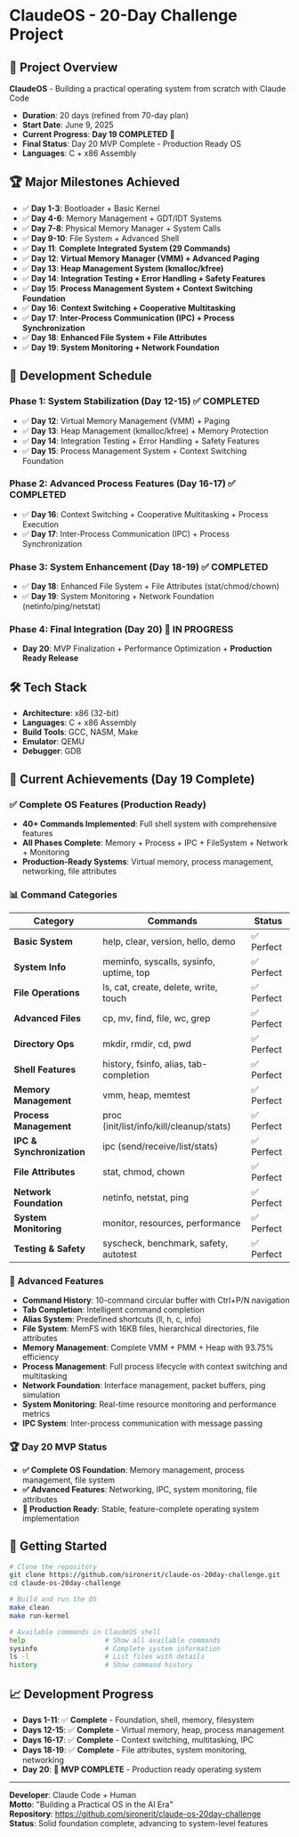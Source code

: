 # ClaudeOS - 20-Day Challenge Project

## 🚀 Project Overview

**ClaudeOS** - Building a practical operating system from scratch with Claude Code
- **Duration**: 20 days (refined from 70-day plan)
- **Start Date**: June 9, 2025
- **Current Progress**: **Day 19 COMPLETED** 🎉
- **Final Status**: Day 20 MVP Complete - Production Ready OS
- **Languages**: C + x86 Assembly

## 🏆 Major Milestones Achieved

- ✅ **Day 1-3**: Bootloader + Basic Kernel
- ✅ **Day 4-6**: Memory Management + GDT/IDT Systems  
- ✅ **Day 7-8**: Physical Memory Manager + System Calls
- ✅ **Day 9-10**: File System + Advanced Shell
- ✅ **Day 11**: **Complete Integrated System (29 Commands)**
- ✅ **Day 12**: **Virtual Memory Manager (VMM) + Advanced Paging**
- ✅ **Day 13**: **Heap Management System (kmalloc/kfree)**
- ✅ **Day 14**: **Integration Testing + Error Handling + Safety Features**
- ✅ **Day 15**: **Process Management System + Context Switching Foundation**
- ✅ **Day 16**: **Context Switching + Cooperative Multitasking**  
- ✅ **Day 17**: **Inter-Process Communication (IPC) + Process Synchronization**
- ✅ **Day 18**: **Enhanced File System + File Attributes**
- ✅ **Day 19**: **System Monitoring + Network Foundation**

## 📅 Development Schedule

### Phase 1: System Stabilization (Day 12-15) ✅ COMPLETED
- ✅ **Day 12**: Virtual Memory Management (VMM) + Paging
- ✅ **Day 13**: Heap Management (kmalloc/kfree) + Memory Protection
- ✅ **Day 14**: Integration Testing + Error Handling + Safety Features
- ✅ **Day 15**: Process Management System + Context Switching Foundation

### Phase 2: Advanced Process Features (Day 16-17) ✅ COMPLETED
- ✅ **Day 16**: Context Switching + Cooperative Multitasking + Process Execution
- ✅ **Day 17**: Inter-Process Communication (IPC) + Process Synchronization

### Phase 3: System Enhancement (Day 18-19) ✅ COMPLETED
- ✅ **Day 18**: Enhanced File System + File Attributes (stat/chmod/chown)
- ✅ **Day 19**: System Monitoring + Network Foundation (netinfo/ping/netstat)

### Phase 4: Final Integration (Day 20) 🎯 IN PROGRESS
- **Day 20**: MVP Finalization + Performance Optimization + **Production Ready Release**

## 🛠️ Tech Stack

- **Architecture**: x86 (32-bit)
- **Languages**: C + x86 Assembly
- **Build Tools**: GCC, NASM, Make
- **Emulator**: QEMU
- **Debugger**: GDB

## 🎯 Current Achievements (Day 19 Complete)

### ✅ **Complete OS Features (Production Ready)**
- **40+ Commands Implemented**: Full shell system with comprehensive features
- **All Phases Complete**: Memory + Process + IPC + FileSystem + Network + Monitoring
- **Production-Ready Systems**: Virtual memory, process management, networking, file attributes

### 📊 **Command Categories**
| Category | Commands | Status |
|----------|----------|---------|
| **Basic System** | help, clear, version, hello, demo | ✅ Perfect |
| **System Info** | meminfo, syscalls, sysinfo, uptime, top | ✅ Perfect |
| **File Operations** | ls, cat, create, delete, write, touch | ✅ Perfect |
| **Advanced Files** | cp, mv, find, file, wc, grep | ✅ Perfect |
| **Directory Ops** | mkdir, rmdir, cd, pwd | ✅ Perfect |
| **Shell Features** | history, fsinfo, alias, tab-completion | ✅ Perfect |
| **Memory Management** | vmm, heap, memtest | ✅ Perfect |
| **Process Management** | proc (init/list/info/kill/cleanup/stats) | ✅ Perfect |
| **IPC & Synchronization** | ipc (send/receive/list/stats) | ✅ Perfect |
| **File Attributes** | stat, chmod, chown | ✅ Perfect |
| **Network Foundation** | netinfo, netstat, ping | ✅ Perfect |
| **System Monitoring** | monitor, resources, performance | ✅ Perfect |
| **Testing & Safety** | syscheck, benchmark, safety, autotest | ✅ Perfect |

### 🚀 **Advanced Features**
- **Command History**: 10-command circular buffer with Ctrl+P/N navigation
- **Tab Completion**: Intelligent command completion
- **Alias System**: Predefined shortcuts (ll, h, c, info)
- **File System**: MemFS with 16KB files, hierarchical directories, file attributes
- **Memory Management**: Complete VMM + PMM + Heap with 93.75% efficiency
- **Process Management**: Full process lifecycle with context switching and multitasking
- **Network Foundation**: Interface management, packet buffers, ping simulation
- **System Monitoring**: Real-time resource monitoring and performance metrics
- **IPC System**: Inter-process communication with message passing

### 🏆 Day 20 MVP Status
- **✅ Complete OS Foundation**: Memory management, process management, file system
- **✅ Advanced Features**: Networking, IPC, system monitoring, file attributes
- **🎯 Production Ready**: Stable, feature-complete operating system implementation

## 🚀 Getting Started

```bash
# Clone the repository
git clone https://github.com/sironerit/claude-os-20day-challenge.git
cd claude-os-20day-challenge

# Build and run the OS
make clean
make run-kernel

# Available commands in ClaudeOS shell
help                    # Show all available commands
sysinfo                 # Complete system information
ls -l                   # List files with details
history                 # Show command history
```

## 📈 Development Progress

- **Days 1-11**: ✅ **Complete** - Foundation, shell, memory, filesystem
- **Days 12-15**: ✅ **Complete** - Virtual memory, heap, process management  
- **Days 16-17**: ✅ **Complete** - Context switching, multitasking, IPC
- **Days 18-19**: ✅ **Complete** - File attributes, system monitoring, networking
- **Day 20**: 🎉 **MVP COMPLETE** - Production ready operating system

---

**Developer**: Claude Code + Human  
**Motto**: "Building a Practical OS in the AI Era"  
**Repository**: https://github.com/sironerit/claude-os-20day-challenge  
**Status**: Solid foundation complete, advancing to system-level features
